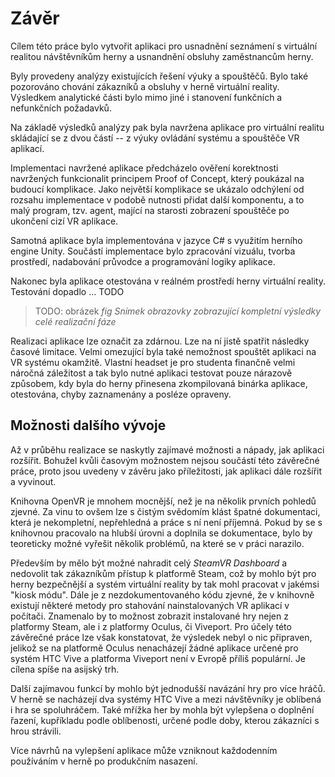 # Závěr

Cílem této práce bylo vytvořit aplikaci pro usnadnění seznámení s virtuální realitou návštěvníkům herny a usnandnění obsluhy zaměstnancům herny.

Byly provedeny analýzy existujících řešení výuky a spouštěčů. Bylo také pozorováno chování zákazníků a obsluhy v herně virtuální reality. Výsledkem analytické části bylo mimo jiné i stanovení funkčních a nefunkčních požadavků.

Na základě výsledků analýzy pak byla navržena aplikace pro virtuální realitu skládající se z dvou částí -- z výuky ovládání systému a spouštěče VR aplikací.

Implementaci navržené aplikace předcházelo ověření korektnosti navržených funkcionalit principem Proof of Concept, který poukázal na budoucí komplikace. Jako největší komplikace se ukázalo odchýlení od rozsahu implementace v podobě nutnosti přidat další komponentu, a to malý program, tzv. agent, mající na starosti zobrazení spouštěče po ukončení cizí VR aplikace.

Samotná aplikace byla implementována v jazyce C# s využitím herního engine Unity. Součástí implementace bylo zpracování vizuálu, tvorba prostředí, nadabování průvodce a programování logiky aplikace.

Nakonec byla aplikace otestována v reálném prostředí herny virtuální reality. Testování dopadlo ... TODO

> TODO: obrázek
*fig Snímek obrazovky zobrazující kompletní výsledky celé realizační fáze*

Realizaci aplikace lze označit za zdárnou. Lze na ní jistě spatřit následky časové limitace. Velmi omezující byla také nemožnost spouštět aplikaci na VR systému okamžitě. Vlastní headset je pro studenta finančně velmi náročná záležitost a tak bylo nutné aplikaci testovat pouze nárazově způsobem, kdy byla do herny přinesena zkompilovaná binárka aplikace, otestována, chyby zaznamenány a posléze opraveny.

## Možnosti dalšího vývoje

Až v průběhu realizace se naskytly zajímavé možnosti a nápady, jak aplikaci rozšířit. Bohužel kvůli časovým možnostem nejsou součástí této závěrečné práce, proto jsou uvedeny v závěru jako příležitosti, jak aplikaci dále rozšířit a vyvinout.

Knihovna OpenVR je mnohem mocnější, než je na několik prvních pohledů zjevné. Za vinu to ovšem lze s čistým svědomím klást špatné dokumentaci, která je nekompletní, nepřehledná a práce s ní není příjemná. Pokud by se s knihovnou pracovalo na hlubší úrovni a doplnila se dokumentace, bylo by teoreticky možné vyřešit několik problémů, na které se v práci narazilo. 

Především by mělo být možné nahradit celý *SteamVR Dashboard* a nedovolit tak zákazníkům přístup k platformě Steam, což by mohlo být pro herny bezpečnější a systém virtuální reality by tak mohl pracovat v jakémsi "kiosk módu". Dále je z nezdokumentovaného kódu zjevné, že v knihovně existují některé metody pro stahování nainstalovaných VR aplikací v počítači. Znamenalo by to možnost zobrazit instalované hry nejen z platformy Steam, ale i z platformy Oculus, či Viveport. Pro účely této závěrečné práce lze však konstatovat, že výsledek nebyl o nic připraven, jelikož se na platformě Oculus nenacházejí žádné aplikace určené pro systém HTC Vive a platforma Viveport není v Evropě příliš populární. Je cílena spíše na asijský trh.

Další zajímavou funkcí by mohlo být jednodušší navázání hry pro více hráčů. V herně se nacházejí dva systémy HTC Vive a mezi návštěvníky je oblíbená i hra se spoluhráčem. Také mřížka her by mohla být vylepšena o doplnění řazení, kupříkladu podle oblíbenosti, určené podle doby, kterou zákazníci s hrou strávili.

Více návrhů na vylepšení aplikace může vzniknout každodenním používáním v herně po produkčním nasazení.

